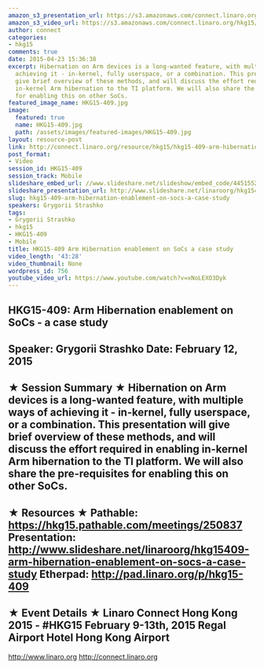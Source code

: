 ```yaml
---
amazon_s3_presentation_url: https://s3.amazonaws.com/connect.linaro.org/hkg15/Videos/02-12-Thursday/HKG15-409.pdf
amazon_s3_video_url: https://s3.amazonaws.com/connect.linaro.org/hkg15/Videos/02-12-Thursday/HKG15-409+Arm+Hibernation+enablement+on+SoCs+-+a+case+study.mp4
author: connect
categories:
- hkg15
comments: true
date: 2015-04-23 15:36:38
excerpt: Hibernation on Arm devices is a long-wanted feature, with multiple ways of
  achieving it - in-kernel, fully userspace, or a combination. This presentation will
  give brief overview of these methods, and will discuss the effort required in enabling
  in-kernel Arm hibernation to the TI platform. We will also share the pre-requisites
  for enabling this on other SoCs.
featured_image_name: HKG15-409.jpg
image:
  featured: true
  name: HKG15-409.jpg
  path: /assets/images/featured-images/HKG15-409.jpg
layout: resource-post
link: http://connect.linaro.org/resource/hkg15/hkg15-409-arm-hibernation-enablement-on-socs-a-case-study/
post_format:
- Video
session_id: HKG15-409
session_track: Mobile
slideshare_embed_url: //www.slideshare.net/slideshow/embed_code/44515522
slideshare_presentation_url: http://www.slideshare.net/linaroorg/hkg15409-arm-hibernation-enablement-on-socs-a-case-study
slug: hkg15-409-arm-hibernation-enablement-on-socs-a-case-study
speakers: Grygorii Strashko
tags:
- Grygorii Strashko
- hkg15
- HKG15-409
- Mobile
title: HKG15-409 Arm Hibernation enablement on SoCs a case study
video_length: '43:28'
video_thumbnail: None
wordpress_id: 756
youtube_video_url: https://www.youtube.com/watch?v=xNoLEXO3Dyk
---
```


HKG15-409: Arm Hibernation enablement on SoCs - a case study 
--------------------------------------------------- 
Speaker: Grygorii Strashko 
Date: February 12, 2015 
--------------------------------------------------- 
★ Session Summary ★ 
Hibernation on Arm devices is a long-wanted feature, with multiple ways of achieving it - in-kernel, fully userspace, or a combination. This presentation will give brief overview of these methods, and will discuss the effort required in enabling in-kernel Arm hibernation to the TI platform. We will also share the pre-requisites for enabling this on other SoCs. 
-------------------------------------------------- 
★ Resources ★ 
Pathable: https://hkg15.pathable.com/meetings/250837 
Presentation:  http://www.slideshare.net/linaroorg/hkg15409-arm-hibernation-enablement-on-socs-a-case-study
Etherpad: http://pad.linaro.org/p/hkg15-409 
--------------------------------------------------- 
★ Event Details ★ 
Linaro Connect Hong Kong 2015 - #HKG15 
February 9-13th, 2015 
Regal Airport Hotel Hong Kong Airport 
--------------------------------------------------- 
http://www.linaro.org 
http://connect.linaro.org